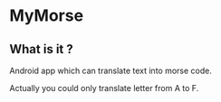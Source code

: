 # MyMorse
## **What is it ?**
 Android app which can translate text into morse code.
 
 Actually you could only translate letter from A to F.
